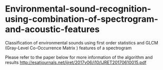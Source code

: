# Environmental-sound-recognition-using-combination-of-spectrogram-and-acoustic-features
Classification of environmental sounds using first order statistics and GLCM (Gray-Level Co-Occurrence Matrix ) features of a spectrogram 

Please refer to the paper below for more information of the algorithm and results
http://esatjournals.net/ijret/2017v06/i10/IJRET20170610015.pdf


